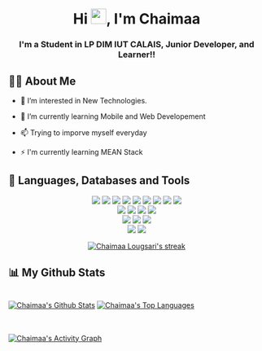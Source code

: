 <h1 align="center">Hi <img src="https://raw.githubusercontent.com/MartinHeinz/MartinHeinz/master/wave.gif" width="30px">, I'm Chaimaa</h1>
<h3 align="center">I'm a Student in LP DIM IUT CALAIS, Junior Developer, and Learner!!</h3>

## 🙋‍♂️ About Me

- 👀 I’m interested in New Technologies. <br>

- 🌱 I’m currently learning Mobile and Web Developement <br>

- 📫 Trying to imporve myself everyday<br>

- ⚡ I'm currently learning MEAN Stack

## 🚀 Languages, Databases and Tools

<p align="center"> 
 
 <img src="https://img.icons8.com/external-tal-revivo-shadow-tal-revivo/48/000000/external-angular-a-typescript-based-open-source-web-application-framework-logo-shadow-tal-revivo.png"/>
 <img src="https://img.icons8.com/color/48/000000/react-native.png"/>
 <img src="https://img.icons8.com/color/48/000000/html-5.png"/>
 <img src="https://img.icons8.com/color/48/000000/css3.png"/> 
 <img src="https://img.icons8.com/color/48/000000/javascript.png"/>
 <img src="https://img.icons8.com/color/48/000000/java-coffee-cup-logo--v1.png"/>
 <img src="https://img.icons8.com/color/48/000000/bootstrap.png"/> 
 <img src="https://img.icons8.com/color/48/000000/sass.png"/>
 <img src="https://img.icons8.com/color/48/000000/nodejs.png"/><br>
 
 <img src="https://img.icons8.com/color/48/000000/figma--v1.png"/>
 <img src="https://img.icons8.com/color/48/000000/firebase.png"/>
 <img src="https://img.icons8.com/color/48/000000/git.png"/>
 <img src="https://img.icons8.com/color/48/000000/docker.png"/><br>

 <img src="https://img.icons8.com/color/48/000000/windows-10.png"/>
 <img src="https://img.icons8.com/color/48/000000/linux--v2.png"/>
 <img src="https://img.icons8.com/fluency/48/000000/mac-os.png"/><br>
 
 <img src="https://img.icons8.com/color/48/000000/mongodb.png"/>
 <img src="https://img.icons8.com/fluent/50/000000/mysql-logo.png"/><br>


</p>

<p align="center">
    <a href="https://github.com/chaimaaloug/github-readme-streak-stats">
        <img title="🔥 Get streak stats for your profile at git.io/streak-stats" alt="Chaimaa Lougsari's streak" src="https://github-readme-streak-stats.herokuapp.com/?user=chaimaaloug&theme=black-ice&hide_border=true&stroke=0000&background=000000"/>
    </a>
</p>

## 📊 My Github Stats

  <br/>
    <a href="https://github.com/chaimaaloug/github-readme-stats"><img alt="Chaimaa's Github Stats" src="https://github-readme-stats.vercel.app/api?username=chaimaaloug&show_icons=true&count_private=true&theme=react&hide_border=true&bg_color=ffffff" /></a>
  <a href="https://github.com/chaimaaloug/github-readme-stats"><img alt="Chaimaa's Top Languages" src="https://github-readme-stats.vercel.app/api/top-langs/?username=chaimaaloug&langs_count=8&count_private=true&layout=compact&theme=react&hide_border=true&bg_color=ffffff" /></a>
  <br/>
  
<br/>
<br/>

<a href="https://github.com/chaimaaloug/github-readme-activity-graph"><img alt="Chaimaa's Activity Graph" src="https://activity-graph.herokuapp.com/graph?username=chaimaaloug&bg_color=ffffff&color=C6538C&line=C6538C&point=C6538C&hide_border=true" /></a>

<br/>
<br/>

